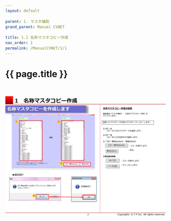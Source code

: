 ```yaml
---
layout: default

parent: 1. マスタ補助
grand_parent: Manual CVNET

title: 1.1 名称マスタコピー作成
nav_order: 1
permalink: /ManualCVNET/1/1
---
```


# {{ page.title }} <br/><br/>

<a href="/img/MasterHojo/MH3.PNG" target="_blank">
<img src="/img/MasterHojo/MH3.PNG" alt="login image"></a>